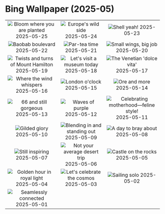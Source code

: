 # Bing Wallpaper (2025-05)

|  |  |  |
|:---:|:---:|:---:|
| ![](https://www.bing.com/th?id=OHR.ButchartFlowers_EN-IN7712993064_400x240.jpg "Bloom where you are planted") 2025-05-25 | ![](https://www.bing.com/th?id=OHR.JotunheimenPark_EN-IN7530347754_400x240.jpg "Europe's wild side") 2025-05-24 | ![](https://www.bing.com/th?id=OHR.ButterflyTurtle_EN-IN7378269591_400x240.jpg "Shell yeah!") 2025-05-23 |
| ![](https://www.bing.com/th?id=OHR.BaobabAvenue_EN-IN7222797871_400x240.jpg "Baobab boulevard") 2025-05-22 | ![](https://www.bing.com/th?id=OHR.SongyangTeaGarden_EN-IN6965632313_400x240.jpg "Par-tea time") 2025-05-21 | ![](https://www.bing.com/th?id=OHR.HoneyBeeLavender_EN-IN9271954892_400x240.jpg "Small wings, big job") 2025-05-20 |
| ![](https://www.bing.com/th?id=OHR.MountHamilton_EN-IN9057650660_400x240.jpg "Twists and turns of Mount Hamilton") 2025-05-19 | ![](https://www.bing.com/th?id=OHR.DufyRoom_EN-IN8856962782_400x240.jpg "Let's visit a museum today") 2025-05-18 | ![](https://www.bing.com/th?id=OHR.VeniceLagoon_EN-IN7231112177_400x240.jpg "The Venetian 'dolce vita'") 2025-05-17 |
| ![](https://www.bing.com/th?id=OHR.HawaMahalIN_EN-IN6116640436_400x240.jpg "Where the wind whispers") 2025-05-16 | ![](https://www.bing.com/th?id=OHR.LondonParliament_EN-IN4475440939_400x240.jpg "London o'clock") 2025-05-15 | ![](https://www.bing.com/th?id=OHR.SardiniaFlavia_EN-IN6165553665_400x240.jpg "Ore and more") 2025-05-14 |
| ![](https://www.bing.com/th?id=OHR.TorresChile_EN-IN5990989233_400x240.jpg "66 and still gorgeous") 2025-05-13 | ![](https://www.bing.com/th?id=OHR.IrisGarden_EN-IN5639971173_400x240.jpg "Waves of purple") 2025-05-12 | ![](https://www.bing.com/th?id=OHR.LeopardMother_EN-IN5457215640_400x240.jpg "Celebrating motherhood—feline style!") 2025-05-11 |
| ![](https://www.bing.com/th?id=OHR.MinnesotaRotunda_EN-IN5291862812_400x240.jpg "Gilded glory") 2025-05-10 | ![](https://www.bing.com/th?id=OHR.CuteChameleon_EN-IN3680584611_400x240.jpg "Blending in and standing out") 2025-05-09 | ![](https://www.bing.com/th?id=OHR.RhyoliteDonkeys_EN-IN2213858489_400x240.jpg "A day to bray about") 2025-05-08 |
| ![](https://www.bing.com/th?id=OHR.RabindraJayantiIN_EN-IN3289019397_400x240.jpg "Still inspiring") 2025-05-07 | ![](https://www.bing.com/th?id=OHR.FlyoverNamibia_EN-IN3642714628_400x240.jpg "Not your average desert trip") 2025-05-06 | ![](https://www.bing.com/th?id=OHR.DunluceIreland_EN-IN3454088296_400x240.jpg "Castle on the rocks") 2025-05-05 |
| ![](https://www.bing.com/th?id=OHR.MysorePalace_EN-IN3228585823_400x240.jpg "Golden hour in royal light") 2025-05-04 | ![](https://www.bing.com/th?id=OHR.ArchesGalaxy_EN-IN0648210386_400x240.jpg "Let's celebrate the cosmos") 2025-05-03 | ![](https://www.bing.com/th?id=OHR.BrazilHeron_EN-IN0370124301_400x240.jpg "Sailing solo") 2025-05-02 |
| ![](https://www.bing.com/th?id=OHR.SeaLink_EN-IN8546932125_400x240.jpg "Seamlessly connected") 2025-05-01 |  |  |
